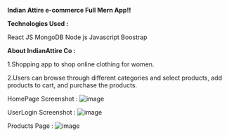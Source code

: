 **Indian Attire e-commerce Full Mern App!!**

**Technologies Used :**

React JS
MongoDB
Node js
Javascript
Boostrap

**About IndianAttire Co :**

1.Shopping app to shop online clothing for women.

2.Users can browse through different categories and select products, add products to cart, and purchase the products.

HomePage Screenshot :
![image](https://user-images.githubusercontent.com/110519586/201659614-9a1d9c14-1dcc-4e93-a39e-68ebc14144a9.png)

UserLogin Screenshot :
![image](https://user-images.githubusercontent.com/110519586/201665287-48ec9896-383d-4e47-8ebc-90cb6395dacb.png)

Products Page :
![image](https://user-images.githubusercontent.com/110519586/201665436-18baa50a-c35e-4ece-8321-43dd721ed322.png)
